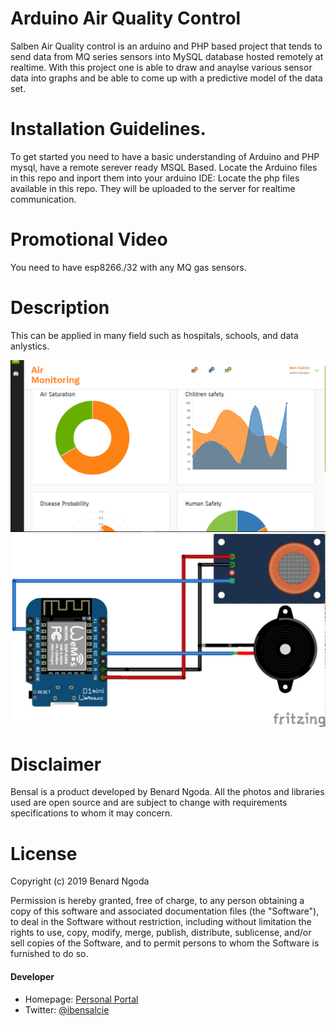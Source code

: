 # Arduino Air Quality Control
Salben Air Quality control is an arduino and PHP based project that tends to send data from MQ series sensors into MySQL database hosted remotely at realtime. With this project one is able to draw and anaylse various sensor data into graphs and be able to come up with a predictive model of the data set.



# Installation Guidelines.
To get started you need to have a basic understanding of Arduino and PHP mysql, have a remote serever ready MSQL Based.
Locate the Arduino files in this repo and inport them into your arduino IDE:
Locate the php files available in this repo. They will be uploaded to the server for realtime communication.


 
 # Promotional Video
 You need to have esp8266./32 with any MQ gas sensors.
 
 

# Description
This can be applied in many field such as hospitals, schools, and data anlystics.


  
  <p float="center">
 
  <img src="https://github.com/bensalcie/Arduino-Air-Quality-Control/blob/master/airweb.png" />
  <img src="https://github.com/bensalcie/Arduino-Air-Quality-Control/blob/master/esp.jpg" /> 
  
</p>
  

  
  # Disclaimer
  Bensal is a product developed by Benard Ngoda. All the photos and libraries used are open source and are subject to change with requirements specifications to whom it may concern.
  
  
  # License

Copyright (c) 2019 Benard Ngoda

Permission is hereby granted, free of charge, to any person obtaining a copy
of this software and associated documentation files (the "Software"), to deal
in the Software without restriction, including without limitation the rights
to use, copy, modify, merge, publish, distribute, sublicense, and/or sell
copies of the Software, and to permit persons to whom the Software is
furnished to do so.



#### Developer
* Homepage: [Personal Portal](http://bensalcie.likesyou.org/)
* Twitter: [@ibensalcie](https://twitter.com/ibensalcie )
